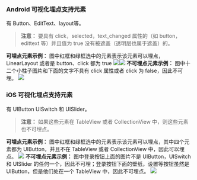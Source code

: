 ### Android 可视化埋点支持元素
有 Button、EditText、layout等。
>**注意：**
>要具有 click，selected，text_changed 属性的（如 button，edittext 等）并且值为 true 没有被遮盖（透明层也属于遮盖）的。

**可埋点元素示例：**
图中红框和绿框选中的元素表示该元素可以埋点，LinearLayout 或者是 button、click 都为 true
![](http://imgcache.tce.fsphere.cn/static/mc.qcloudimg.com/static/img/a6583b93a85b61c7e6571aa7239c3429/image.png)![](http://imgcache.tce.fsphere.cn/static/main.qcloudimg.com/raw/4db45ad405b850dabdd8335c764e3a64.png)
**不可埋点元素示例：**
图中十二个小柱子图片和下面的文字不具有 click 属性或者 click 为 false，因此不可埋。
![](http://imgcache.tce.fsphere.cn/static/mc.qcloudimg.com/static/img/ac42e400a2273a8c0975d4693cfd3de1/image.png)
###  iOS 可视化埋点支持元素
有 UIButton UISwitch 和 UISlider。
>**注意：**
>如果这些元素在 TableView 或者 CollectionView 中，则这些元素也不可埋点。

**可埋点元素示例：**
图中红框和绿框选中的元素表示该元素可以埋点，其中四个元素都为 UIButton，并且不在 TableView 或者 CollectionView 中，因此可以埋点。
![](http://imgcache.tce.fsphere.cn/static/mc.qcloudimg.com/static/img/744309e903c15219b0f6c29325817e28/image.png)
**不可埋点元素示例：**
图中登录按钮上面的图片不是 UIButton，UISwitch  和 UISlider 的任何一个，因此不可埋；登录按钮下面的壁纸，设置等按钮虽然是 UIButton，但是他们处在一个 TableView 中，因此不可埋点。
![](http://imgcache.tce.fsphere.cn/static/mc.qcloudimg.com/static/img/9b72b233ba36799451bfeffa5b3498ca/image.png)